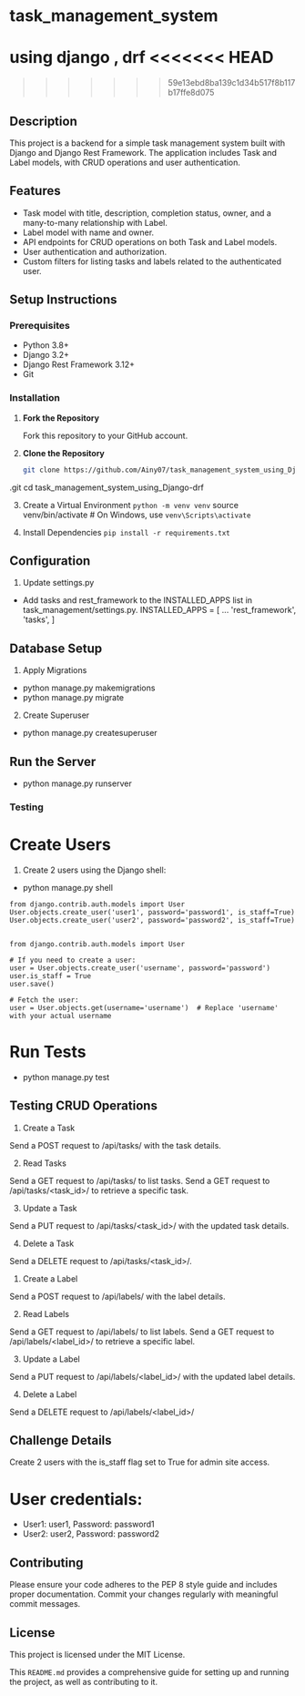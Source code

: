 # task_management_system
using django , drf
<<<<<<< HEAD
=======

>>>>>>> 59e13ebd8ba139c1d34b517f8b117b17ffe8d075
## Description

This project is a backend for a simple task management system built with Django and Django Rest Framework. The application includes Task and Label models, with CRUD operations and user authentication.

## Features

- Task model with title, description, completion status, owner, and a many-to-many relationship with Label.
- Label model with name and owner.
- API endpoints for CRUD operations on both Task and Label models.
- User authentication and authorization.
- Custom filters for listing tasks and labels related to the authenticated user.

## Setup Instructions

### Prerequisites

- Python 3.8+
- Django 3.2+
- Django Rest Framework 3.12+
- Git

### Installation

1. **Fork the Repository**

   Fork this repository to your GitHub account.

2. **Clone the Repository**

   ```bash
   git clone https://github.com/Ainy07/task_management_system_using_Django-drf
.git
   cd task_management_system_using_Django-drf


3. Create a Virtual Environment
```python -m venv venv```
source venv/bin/activate   # On Windows, use `venv\Scripts\activate`


4. Install Dependencies
```pip install -r requirements.txt```


## Configuration
1. Update settings.py

- Add tasks and rest_framework to the INSTALLED_APPS list in task_management/settings.py.
INSTALLED_APPS = [
    ...
    'rest_framework',
    'tasks',
]


## Database Setup
1. Apply Migrations

- python manage.py makemigrations
- python manage.py migrate

2. Create Superuser
 
- python manage.py createsuperuser

## Run the Server

- python manage.py runserver

### Testing
# Create Users
1. Create 2 users using the Django shell:
- python manage.py shell
```
from django.contrib.auth.models import User
User.objects.create_user('user1', password='password1', is_staff=True)
User.objects.create_user('user2', password='password2', is_staff=True)


from django.contrib.auth.models import User

# If you need to create a user:
user = User.objects.create_user('username', password='password')
user.is_staff = True
user.save()

# Fetch the user:
user = User.objects.get(username='username')  # Replace 'username' with your actual username
```
# Run Tests
- python manage.py test



## Testing CRUD Operations
1. Create a Task

Send a POST request to /api/tasks/ with the task details.

2. Read Tasks

Send a GET request to /api/tasks/ to list tasks.
Send a GET request to /api/tasks/<task_id>/ to retrieve a specific task.

3. Update a Task

Send a PUT request to /api/tasks/<task_id>/ with the updated task details.

4. Delete a Task

Send a DELETE request to /api/tasks/<task_id>/.

1. Create a Label

Send a POST request to /api/labels/ with the label details.

2. Read Labels

Send a GET request to /api/labels/ to list labels.
Send a GET request to /api/labels/<label_id>/ to retrieve a specific label.

3. Update a Label

Send a PUT request to /api/labels/<label_id>/ with the updated label details.

4. Delete a Label

Send a DELETE request to /api/labels/<label_id>/

## Challenge Details
Create 2 users with the is_staff flag set to True for admin site access.
# User credentials:
- User1: user1, Password: password1
- User2: user2, Password: password2


## Contributing
Please ensure your code adheres to the PEP 8 style guide and includes proper documentation. Commit your changes regularly with meaningful commit messages.

## License
This project is licensed under the MIT License.

This `README.md` provides a comprehensive guide for setting up and running the project, as well as contributing to it. 
